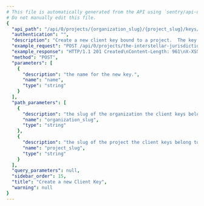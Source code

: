 ```yaml
---
# This file is automatically generated from the API using `sentry/api-docs/generator.py.`
# Do not manually edit this file.
{
  "api_path": "/api/0/projects/{organization_slug}/{project_slug}/keys/", 
  "authentication": "", 
  "description": "Create a new client key bound to a project.  The key's secret and\npublic key are generated by the server.", 
  "example_request": "POST /api/0/projects/the-interstellar-jurisdiction/pump-station/keys/ HTTP/1.1\nHost: sentry.io\nAuthorization: Bearer <token>\nContent-Type: application/json\n\n{\n  \"name\": \"Fabulous Key\"\n}", 
  "example_response": "HTTP/1.1 201 Created\nContent-Length: 961\nX-XSS-Protection: 1; mode=block\nX-Content-Type-Options: nosniff\nContent-Language: en\nAccess-Control-Expose-Headers: X-Sentry-Error, Retry-After\nVary: Accept-Language, Cookie\nAccess-Control-Allow-Methods: GET, POST, HEAD, OPTIONS\nAllow: GET, POST, HEAD, OPTIONS\nAccess-Control-Allow-Origin: *\nAccess-Control-Allow-Headers: X-Sentry-Auth, X-Requested-With, Origin, Accept, Content-Type, Authentication, Authorization\nContent-Type: application/json\nX-Frame-Options: deny\n\n{\n  \"browserSdk\": {\n    \"choices\": [\n      [\n        \"latest\", \n        \"latest\"\n      ], \n      [\n        \"5.x\", \n        \"5.x\"\n      ], \n      [\n        \"4.x\", \n        \"4.x\"\n      ]\n    ]\n  }, \n  \"browserSdkVersion\": \"5.x\", \n  \"dateCreated\": \"2020-03-22T15:24:17.902002Z\", \n  \"dsn\": {\n    \"cdn\": \"https://sentry.io/js-sdk-loader/ff83b4f988204b859e936b6303a7591b.min.js\", \n    \"csp\": \"https://sentry.io/api/2/csp-report/?sentry_key=ff83b4f988204b859e936b6303a7591b\", \n    \"minidump\": \"https://sentry.io/api/2/minidump/?sentry_key=ff83b4f988204b859e936b6303a7591b\", \n    \"public\": \"https://ff83b4f988204b859e936b6303a7591b@sentry.io/2\", \n    \"secret\": \"https://ff83b4f988204b859e936b6303a7591b:10eea2af64b14913976b23ffa10286fb@sentry.io/2\", \n    \"security\": \"https://sentry.io/api/2/security/?sentry_key=ff83b4f988204b859e936b6303a7591b\", \n    \"unreal\": \"https://sentry.io/api/2/unreal/ff83b4f988204b859e936b6303a7591b/\"\n  }, \n  \"id\": \"ff83b4f988204b859e936b6303a7591b\", \n  \"isActive\": true, \n  \"label\": \"Fabulous Key\", \n  \"name\": \"Fabulous Key\", \n  \"projectId\": 2, \n  \"public\": \"ff83b4f988204b859e936b6303a7591b\", \n  \"rateLimit\": null, \n  \"secret\": \"10eea2af64b14913976b23ffa10286fb\"\n}", 
  "method": "POST", 
  "parameters": [
    {
      "description": "the name for the new key.", 
      "name": "name", 
      "type": "string"
    }
  ], 
  "path_parameters": [
    {
      "description": "the slug of the organization the client keys belong to.", 
      "name": "organization_slug", 
      "type": "string"
    }, 
    {
      "description": "the slug of the project the client keys belong to.", 
      "name": "project_slug", 
      "type": "string"
    }
  ], 
  "query_parameters": null, 
  "sidebar_order": 15, 
  "title": "Create a new Client Key", 
  "warning": null
}
---
```

